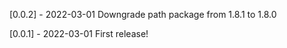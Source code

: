 [0.0.2] - 2022-03-01
Downgrade path package from 1.8.1 to 1.8.0

[0.0.1] - 2022-03-01
First release!


